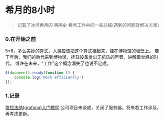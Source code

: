 # 希月的8小时
> 记载了冰河希月的 ~~黑历史~~ 希月工作中的一些总结(遇到的问题及解决方案)


### 0.在开始之前
5*8，多么美妙的算式，人类应该把这个算式裱起来，挂在博物馆的墙壁上。
若干年后，我们的后代来到博物馆，挂载设备发出无机质的声音，讲解着曾经的时代。
或许在未来，“工作”这个概念消失了也说不定呢。

```javascript
$(document).ready(function () {
    console.log('Work efficiently')
});
```
### 1.记录

[格拉法纳(grafana)入门教程](./work/grafana/grafana.md) 
公司项目未谈成，关闭了服务器。将来若工作涉及，再考虑更新。

